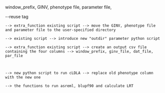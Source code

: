 window_prefix, GINV, phenotype file, parameter file,

--reuse tag

    --> extra_function existing script --> move the GINV, phenotype file and parameter file to the user-specified directory

    --> existing script --> introduce new "outdir" parameter python script

    --> extra_function existing script --> create an output csv file containing the four columns --> window_prefix, ginv_file, dat_file, par_file



    --> new python script to run cLDLA --> replace old phenotype column with the new one

    --> the functions to run asreml, blupf90 and calculate LRT
